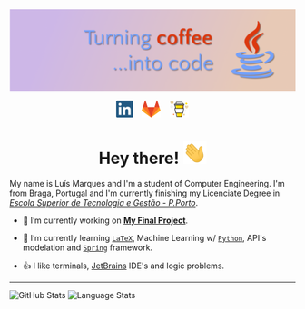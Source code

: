 <img src="https://raw.githubusercontent.com/LuisMarques99/LuisMarques99/master/assets/MyBannerLight.png"/>
<p></p>
<p align="center">
<a href="https://www.linkedin.com/in/luismarques99/"><img height="30" src="https://raw.githubusercontent.com/LuisMarques99/LuisMarques99/master/assets/linkedin-logo.png"></a>
&nbsp;&nbsp;
<a href="https://gitlab.com/LuisMarques99"><img height="30" src="https://raw.githubusercontent.com/LuisMarques99/LuisMarques99/master/assets/gitlab-logo.png"></a>
&nbsp;&nbsp;
<a href="https://www.buymeacoffee.com/LuisMarques99"><img height="30" src="https://raw.githubusercontent.com/LuisMarques99/LuisMarques99/master/assets/buymeacoffee-logo.png"></a>
</p>

<h1 align='center'>Hey there!
<img src="https://raw.githubusercontent.com/LuisMarques99/LuisMarques99/master/assets/wave.gif" height="40px"/>
</h1>

<!-- ## Hey there! <img src="assets/wave.gif" height="30px"/> -->

My name is Luís Marques and I'm a student of Computer Engineering. I'm from Braga, Portugal and I'm currently finishing my Licenciate Degree in [*Escola Superior de Tecnologia e Gestão - P.Porto*](https://www.estg.ipp.pt/).

- 🔭 I’m currently working on [**My Final Project**](https://github.com/LuisMarques99/ProjetoFinal).
<!-- -  -->
- 🌱 I’m currently learning [`LaTeX`](https://www.latex-project.org/), Machine Learning w/ [`Python`](https://www.python.org/), API's modelation and [`Spring`](https://spring.io/) framework.
<!-- -  -->
- 👍 I like terminals, [JetBrains](https://www.jetbrains.com/) IDE's and logic problems.

<!-- - 👯 I’m looking to collaborate on ... -->
<!-- - 🤔 I’m looking for help with ... -->
<!-- - 💬 Ask me about ... -->
<!-- - 📫 How to reach me: ... -->
<!-- - 😄 Pronouns: ... -->
<!-- - ⚡ Fun fact: ... -->

---

<img alt="GitHub Stats" src="https://github-readme-stats.vercel.app/api?username=LuisMarques99&show_icons=true&hide_border=true&theme=buefy" />

<img alt="Language Stats" src="https://github-readme-stats.vercel.app/api/top-langs/?username=LuisMarques99&layout=compact&hide_border=true&theme=buefy" />

